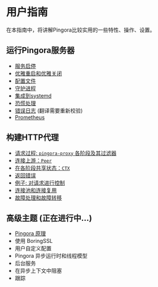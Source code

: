 # 用户指南

在本指南中，将讲解Pingora比较实用的一些特性、操作、设置。

## 运行Pingora服务器
* [服务启停](start_stop.md)
* [优雅重启和优雅关闭](graceful.md)
* [配置文件](conf.md)
* [守护进程](daemon.md)
* [集成到systemd](systemd.md)
* [恐慌处理](panic.md)
* [错误日志](error_log.md) (翻译需要重新校验)
* [Prometheus](prom.md)

## 构建HTTP代理
* [请求过程: `pingora-proxy` 各阶段及其过滤器](phase.md)
* [连接上游：`Peer`](peer.md)
* [在各阶段共享状态：`CTX`](ctx.md)
* [返回错误](errors.md)
* [例子: 对请求进行控制](modify_filter.md)
* [连接池和连接复用](pooling.md)
* [故障处理和故障转移](failover.md)

## 高级主题 (正在进行中...)
* [Pingora 原理](internals.md)
* 使用 BoringSSL
* 用户自定义配置
* Pingora 异步运行时和线程模型
* 后台服务
* 在异步上下文中阻塞
* 跟踪
